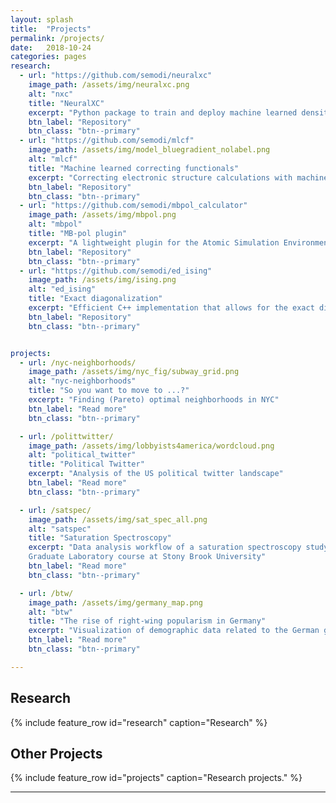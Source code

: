 ```yaml
---
layout: splash
title:  "Projects"
permalink: /projects/
date:   2018-10-24
categories: pages
research:
  - url: "https://github.com/semodi/neuralxc" 
    image_path: /assets/img/neuralxc.png
    alt: "nxc"
    title: "NeuralXC"
    excerpt: "Python package to train and deploy machine learned density functionals"
    btn_label: "Repository"
    btn_class: "btn--primary"
  - url: "https://github.com/semodi/mlcf" 
    image_path: /assets/img/model_bluegradient_nolabel.png
    alt: "mlcf"
    title: "Machine learned correcting functionals"
    excerpt: "Correcting electronic structure calculations with machine learning"
    btn_label: "Repository"
    btn_class: "btn--primary"
  - url: "https://github.com/semodi/mbpol_calculator"
    image_path: /assets/img/mbpol.png
    alt: "mbpol"
    title: "MB-pol plugin"
    excerpt: "A lightweight plugin for the Atomic Simulation Environment (ASE) aimed at facilitating the  use of the MB-pol water model"
    btn_label: "Repository"
    btn_class: "btn--primary"
  - url: "https://github.com/semodi/ed_ising"
    image_path: /assets/img/ising.png
    alt: "ed_ising"
    title: "Exact diagonalization"
    excerpt: "Efficient C++ implementation that allows for the exact diagonalization of 1-dimensional quantum Hamiltonians"
    btn_label: "Repository"
    btn_class: "btn--primary"


projects:
  - url: /nyc-neighborhoods/
    image_path: /assets/img/nyc_fig/subway_grid.png
    alt: "nyc-neighborhoods"
    title: "So you want to move to ...?"
    excerpt: "Finding (Pareto) optimal neighborhoods in NYC"
    btn_label: "Read more"
    btn_class: "btn--primary"

  - url: /polittwitter/
    image_path: /assets/img/lobbyists4america/wordcloud.png
    alt: "political_twitter"
    title: "Political Twitter"
    excerpt: "Analysis of the US political twitter landscape"
    btn_label: "Read more"
    btn_class: "btn--primary"

  - url: /satspec/
    image_path: /assets/img/sat_spec_all.png
    alt: "satspec"
    title: "Saturation Spectroscopy"
    excerpt: "Data analysis workflow of a saturation spectroscopy study on Rubidium. The experiment was conducted as part of the 
	Graduate Laboratory course at Stony Brook University"
    btn_label: "Read more"
    btn_class: "btn--primary"

  - url: /btw/
    image_path: /assets/img/germany_map.png
    alt: "btw"
    title: "The rise of right-wing popularism in Germany"
    excerpt: "Visualization of demographic data related to the German general election in 2017."
    btn_label: "Read more"
    btn_class: "btn--primary"

---
```


## Research

{% include feature_row id="research" caption="Research" %}

## Other Projects

{% include feature_row id="projects" caption="Research projects." %}

---

